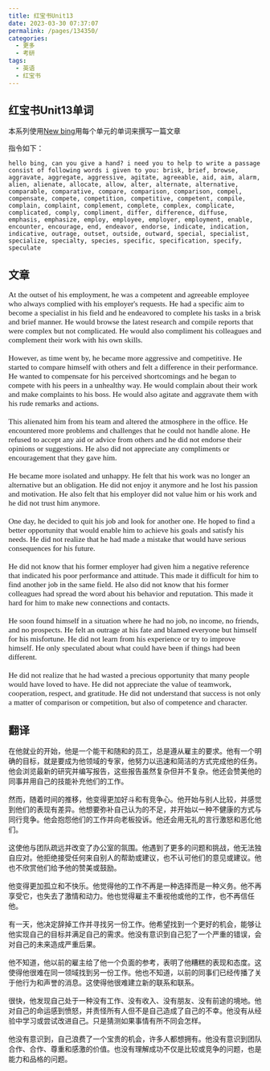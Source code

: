 ```yaml
---
title: 红宝书Unit13
date: 2023-03-30 07:37:07
permalink: /pages/134350/
categories:
  - 更多
  - 考研
tags:
  - 英语
  - 红宝书
---
```

## 红宝书Unit13单词

本系列使用[New bing](https://bing.com/chat)用每个单元的单词来撰写一篇文章

<!-- more -->

指令如下：

```
hello bing, can you give a hand? i need you to help to write a passage consist of following words i given to you: brisk, brief, browse, aggravate, aggregate, aggressive, agitate, agreeable, aid, aim, alarm, alien, alienate, allocate, allow, alter, alternate, alternative, comparable, comparative, compare, comparison, comparison, compel, compensate, compete, competition, competitive, competent, compile, complain, complaint, complement, complete, complex, complicate, complicated, comply, compliment, differ, difference, diffuse, emphasis, emphasize, employ, employee, employer, employment, enable, encounter, encourage, end, endeavor, endorse, indicate, indication, indicative, outrage, outset, outside, outward, special, specialist, specialize, specialty, species, specific, specification, specify, speculate
```

## 文章

<p style="font-family: 'Times New Roman';font-size: 1.1em;">At the outset of his employment, he was a competent and agreeable employee who always complied with his employer's requests. He had a specific aim to become a specialist in his field and he endeavored to complete his tasks in a brisk and brief manner. He would browse the latest research and compile reports that were complex but not complicated. He would also compliment his colleagues and complement their work with his own skills.</br></br>
However, as time went by, he became more aggressive and competitive. He started to compare himself with others and felt a difference in their performance. He wanted to compensate for his perceived shortcomings and he began to compete with his peers in a unhealthy way. He would complain about their work and make complaints to his boss. He would also agitate and aggravate them with his rude remarks and actions.</br></br>
This alienated him from his team and altered the atmosphere in the office. He encountered more problems and challenges that he could not handle alone. He refused to accept any aid or advice from others and he did not endorse their opinions or suggestions. He also did not appreciate any compliments or encouragement that they gave him.</br></br>
He became more isolated and unhappy. He felt that his work was no longer an alternative but an obligation. He did not enjoy it anymore and he lost his passion and motivation. He also felt that his employer did not value him or his work and he did not trust him anymore.</br></br>
One day, he decided to quit his job and look for another one. He hoped to find a better opportunity that would enable him to achieve his goals and satisfy his needs. He did not realize that he had made a mistake that would have serious consequences for his future.</br></br>
He did not know that his former employer had given him a negative reference that indicated his poor performance and attitude. This made it difficult for him to find another job in the same field. He also did not know that his former colleagues had spread the word about his behavior and reputation. This made it hard for him to make new connections and contacts.</br></br>
He soon found himself in a situation where he had no job, no income, no friends, and no prospects. He felt an outrage at his fate and blamed everyone but himself for his misfortune. He did not learn from his experience or try to improve himself. He only speculated about what could have been if things had been different.</br></br>
He did not realize that he had wasted a precious opportunity that many people would have loved to have. He did not appreciate the value of teamwork, cooperation, respect, and gratitude. He did not understand that success is not only a matter of comparison or competition, but also of competence and character.
</p>

## 翻译

<p style="font-family: '仿宋'; font-size: 1.em;">在他就业的开始，他是一个能干和随和的员工，总是遵从雇主的要求。他有一个明确的目标，就是要成为他领域的专家，他努力以迅速和简洁的方式完成他的任务。他会浏览最新的研究并编写报告，这些报告虽然复杂但并不复杂。他还会赞美他的同事并用自己的技能补充他们的工作。</br></br>
然而，随着时间的推移，他变得更加好斗和有竞争心。他开始与别人比较，并感觉到他们的表现有差异。他想要弥补自己认为的不足，并开始以一种不健康的方式与同行竞争。他会抱怨他们的工作并向老板投诉。他还会用无礼的言行激怒和恶化他们。</br></br>
这使他与团队疏远并改变了办公室的氛围。他遇到了更多的问题和挑战，他无法独自应对。他拒绝接受任何来自别人的帮助或建议，也不认可他们的意见或建议。他也不欣赏他们给予他的赞美或鼓励。</br></br>
他变得更加孤立和不快乐。他觉得他的工作不再是一种选择而是一种义务。他不再享受它，也失去了激情和动力。他也觉得雇主不重视他或他的工作，也不再信任他。</br></br>
有一天，他决定辞掉工作并寻找另一份工作。他希望找到一个更好的机会，能够让他实现自己的目标并满足自己的需求。他没有意识到自己犯了一个严重的错误，会对自己的未来造成严重后果。</br></br>
他不知道，他以前的雇主给了他一个负面的参考，表明了他糟糕的表现和态度。这使得他很难在同一领域找到另一份工作。他也不知道，以前的同事们已经传播了关于他行为和声誉的消息。这使得他很难建立新的联系和联系。</br></br>
很快，他发现自己处于一种没有工作、没有收入、没有朋友、没有前途的境地。他对自己的命运感到愤怒，并责怪所有人但不是自己造成了自己的不幸。他没有从经验中学习或尝试改进自己。只是猜测如果事情有所不同会怎样。</br></br>
他没有意识到，自己浪费了一个宝贵的机会，许多人都想拥有。他没有意识到团队合作、合作、尊重和感激的价值。也没有理解成功不仅是比较或竞争的问题，也是能力和品格的问题。
</p>